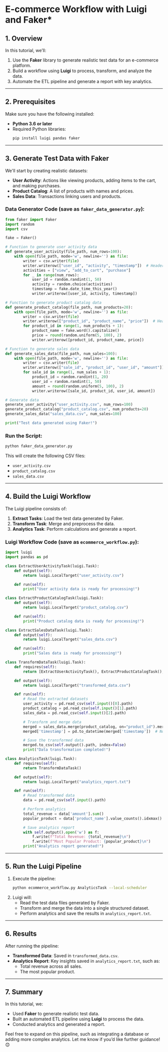 # E-commerce Workflow with Luigi and Faker*

## **1. Overview**
In this tutorial, we’ll:
1. Use the **Faker** library to generate realistic test data for an e-commerce platform.
2. Build a workflow using **Luigi** to process, transform, and analyze the data.
3. Automate the ETL pipeline and generate a report with key analytics.

---

## **2. Prerequisites**

Make sure you have the following installed:
- **Python 3.6 or later**
- Required Python libraries:
  ```bash
  pip install luigi pandas faker
  ```

---

## **3. Generate Test Data with Faker**

We'll start by creating realistic datasets:
- **User Activity**: Actions like viewing products, adding items to the cart, and making purchases.
- **Product Catalog**: A list of products with names and prices.
- **Sales Data**: Transactions linking users and products.

### **Data Generator Code (save as `faker_data_generator.py`):**
```python
from faker import Faker
import random
import csv

fake = Faker()

# Function to generate user activity data
def generate_user_activity(file_path, num_rows=100):
    with open(file_path, mode='w', newline='') as file:
        writer = csv.writer(file)
        writer.writerow(["user_id", "activity", "timestamp"])  # Header
        activities = ["view", "add_to_cart", "purchase"]
        for _ in range(num_rows):
            user_id = random.randint(1, 50)
            activity = random.choice(activities)
            timestamp = fake.date_time_this_year()
            writer.writerow([user_id, activity, timestamp])

# Function to generate product catalog data
def generate_product_catalog(file_path, num_products=20):
    with open(file_path, mode='w', newline='') as file:
        writer = csv.writer(file)
        writer.writerow(["product_id", "product_name", "price"])  # Header
        for product_id in range(1, num_products + 1):
            product_name = fake.word().capitalize()
            price = round(random.uniform(5, 100), 2)
            writer.writerow([product_id, product_name, price])

# Function to generate sales data
def generate_sales_data(file_path, num_sales=100):
    with open(file_path, mode='w', newline='') as file:
        writer = csv.writer(file)
        writer.writerow(["sale_id", "product_id", "user_id", "amount"])  # Header
        for sale_id in range(1, num_sales + 1):
            product_id = random.randint(1, 20)
            user_id = random.randint(1, 50)
            amount = round(random.uniform(5, 100), 2)
            writer.writerow([sale_id, product_id, user_id, amount])

# Generate data
generate_user_activity("user_activity.csv", num_rows=100)
generate_product_catalog("product_catalog.csv", num_products=20)
generate_sales_data("sales_data.csv", num_sales=100)

print("Test data generated using Faker!")
```

### **Run the Script:**
```bash
python faker_data_generator.py
```
This will create the following CSV files:
- `user_activity.csv`
- `product_catalog.csv`
- `sales_data.csv`

---

## **4. Build the Luigi Workflow**

The Luigi pipeline consists of:
1. **Extract Tasks**: Load the test data generated by Faker.
2. **Transform Task**: Merge and preprocess the data.
3. **Analytics Task**: Perform calculations and generate a report.

### **Luigi Workflow Code (save as `ecommerce_workflow.py`):**
```python
import luigi
import pandas as pd

class ExtractUserActivityTask(luigi.Task):
    def output(self):
        return luigi.LocalTarget("user_activity.csv")

    def run(self):
        print("User activity data is ready for processing!")

class ExtractProductCatalogTask(luigi.Task):
    def output(self):
        return luigi.LocalTarget("product_catalog.csv")

    def run(self):
        print("Product catalog data is ready for processing!")

class ExtractSalesDataTask(luigi.Task):
    def output(self):
        return luigi.LocalTarget("sales_data.csv")

    def run(self):
        print("Sales data is ready for processing!")

class TransformDataTask(luigi.Task):
    def requires(self):
        return [ExtractUserActivityTask(), ExtractProductCatalogTask(), ExtractSalesDataTask()]

    def output(self):
        return luigi.LocalTarget("transformed_data.csv")

    def run(self):
        # Read the extracted datasets
        user_activity = pd.read_csv(self.input()[0].path)
        product_catalog = pd.read_csv(self.input()[1].path)
        sales_data = pd.read_csv(self.input()[2].path)

        # Transform and merge data
        merged = sales_data.merge(product_catalog, on="product_id").merge(user_activity, on="user_id")
        merged['timestamp'] = pd.to_datetime(merged['timestamp'])  # Normalize date format

        # Save the transformed data
        merged.to_csv(self.output().path, index=False)
        print("Data transformation completed!")

class AnalyticsTask(luigi.Task):
    def requires(self):
        return TransformDataTask()

    def output(self):
        return luigi.LocalTarget("analytics_report.txt")

    def run(self):
        # Read transformed data
        data = pd.read_csv(self.input().path)

        # Perform analytics
        total_revenue = data['amount'].sum()
        popular_product = data['product_name'].value_counts().idxmax()

        # Save analytics report
        with self.output().open('w') as f:
            f.write(f"Total Revenue: {total_revenue}\n")
            f.write(f"Most Popular Product: {popular_product}\n")
        print("Analytics report generated!")
```

---

## **5. Run the Luigi Pipeline**

1. Execute the pipeline:
   ```bash
   python ecommerce_workflow.py AnalyticsTask --local-scheduler
   ```
2. Luigi will:
   - Read the test data files generated by Faker.
   - Transform and merge the data into a single structured dataset.
   - Perform analytics and save the results in `analytics_report.txt`.

---

## **6. Results**
After running the pipeline:
- **Transformed Data**: Saved in `transformed_data.csv`.
- **Analytics Report**: Key insights saved in `analytics_report.txt`, such as:
  - Total revenue across all sales.
  - The most popular product.

---

## **7. Summary**

In this tutorial, we:
- Used **Faker** to generate realistic test data.
- Built an automated ETL pipeline using **Luigi** to process the data.
- Conducted analytics and generated a report.

Feel free to expand on this pipeline, such as integrating a database or adding more complex analytics. Let me know if you’d like further guidance! 😊
